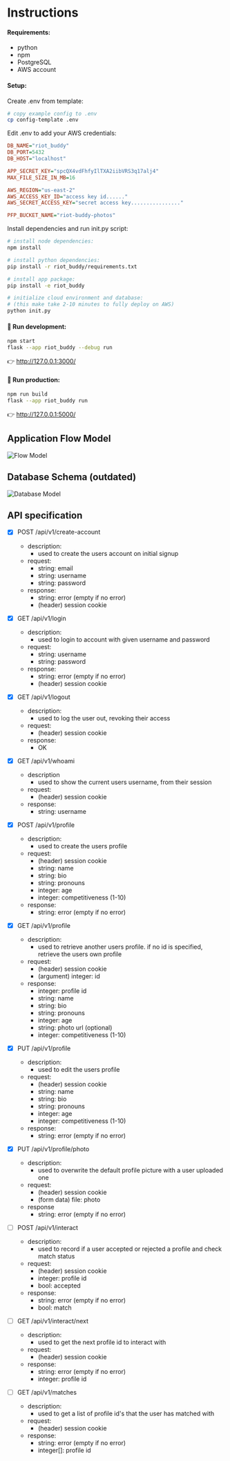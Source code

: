 # Instructions

#### Requirements:
- python
- npm
- PostgreSQL
- AWS account
#### Setup:

Create .env from template:
```sh
# copy example config to .env
cp config-template .env
```

Edit .env to add your AWS credentials:

```ini
DB_NAME="riot_buddy"
DB_PORT=5432
DB_HOST="localhost"

APP_SECRET_KEY="spcQX4vdFhfyIlTXA2iibVRS3q17alj4"
MAX_FILE_SIZE_IN_MB=16

AWS_REGION="us-east-2"
AWS_ACCESS_KEY_ID="access key id......"
AWS_SECRET_ACCESS_KEY="secret access key................"

PFP_BUCKET_NAME="riot-buddy-photos"
```

Install dependencies and run init.py script:

```sh
# install node dependencies:
npm install

# install python dependencies:
pip install -r riot_buddy/requirements.txt

# install app package:
pip install -e riot_buddy

# initialize cloud environment and database:
# (this make take 2-10 minutes to fully deploy on AWS)
python init.py
```

#### 🔬 Run development:
```sh
npm start
flask --app riot_buddy --debug run
```
👉 http://127.0.0.1:3000/

#### 🚀 Run production:
```sh
npm run build
flask --app riot_buddy run
```

👉 http://127.0.0.1:5000/

## Application Flow Model

![Flow Model](app.drawio.svg)

## Database Schema (outdated)

![Database Model](database.png)

## API specification

- [x] POST /api/v1/create-account
  - description:
    - used to create the users account on initial signup
  - request:
    - string: email
    - string: username
    - string: password
  - response:
    - string: error (empty if no error)
    - (header) session cookie

- [x] GET /api/v1/login
  - description:
    - used to login to account with given username and password
  - request:
    - string: username
    - string: password
  - response:
    - string: error (empty if no error)
    - (header) session cookie

- [x] GET /api/v1/logout
  - description:
    - used to log the user out, revoking their access
  - request:
    - (header) session cookie
  - response:
    - OK

- [x] GET /api/v1/whoami
  - description
    - used to show the current users username, from their session
  - request:
    - (header) session cookie
  - response:
    - string: username

- [x] POST /api/v1/profile
  - description:
    - used to create the users profile
  - request:
    - (header) session cookie
    - string: name
    - string: bio
    - string: pronouns
    - integer: age
    - integer: competitiveness (1-10)
  - response:
    - string: error (empty if no error)

- [x] GET /api/v1/profile
  - description:
    - used to retrieve another users profile. if no id is specified, retrieve the users own profile
  - request:
    - (header) session cookie
    - (argument) integer: id
  - response:
    - integer: profile id
    - string: name
    - string: bio
    - string: pronouns
    - integer: age
    - string: photo url (optional)
    - integer: competitiveness (1-10)

- [x] PUT /api/v1/profile
  - description:
    - used to edit the users profile
  - request:
    - (header) session cookie
    - string: name
    - string: bio
    - string: pronouns
    - integer: age
    - integer: competitiveness (1-10)
  - response:
    - string: error (empty if no error)

- [x] PUT /api/v1/profile/photo
  - description:
    - used to overwrite the default profile picture with a user uploaded one
  - request:
    - (header) session cookie
    - (form data) file: photo
  - response
    - string: error (empty if no error)

- [ ] POST /api/v1/interact
  - description:
    - used to record if a user accepted or rejected a profile and check match status
  - request:
    - (header) session cookie
    - integer: profile id
    - bool: accepted
  - response:
    - string: error (empty if no error)
    - bool: match

- [ ] GET /api/v1/interact/next
  - description:
    - used to get the next profile id to interact with
  - request:
    - (header) session cookie
  - response:
    - string: error (empty if no error)
    - integer: profile id

- [ ] GET /api/v1/matches
  - description:
    - used to get a list of profile id's that the user has matched with
  - request:
    - (header) session cookie
  - response:
    - string: error (empty if no error)
    - integer[]: profile id
